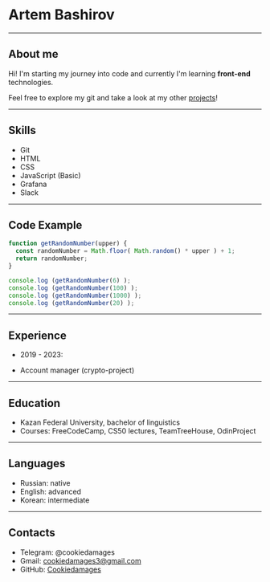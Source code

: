 
# Artem Bashirov

---

## About me
Hi! I'm starting my journey into code and currently I'm learning **front-end** technologies.


Feel free to explore my git and take a look at my other [projects](https://github.com/Cookiedamages)!

---

## Skills
* Git
* HTML
* CSS
* JavaScript (Basic)
* Grafana
* Slack

---

## Code Example

```javascript
function getRandomNumber(upper) {
  const randomNumber = Math.floor( Math.random() * upper ) + 1;
  return randomNumber; 
}

console.log (getRandomNumber(6) );
console.log (getRandomNumber(100) );
console.log (getRandomNumber(1000) );
console.log (getRandomNumber(20) );
```

---

## Experience
* 2019 - 2023:
+ Account manager (crypto-project)

---

## Education
* Kazan Federal University, bachelor of linguistics
* Courses: FreeCodeCamp, CS50 lectures, TeamTreeHouse, OdinProject

---

## Languages
* Russian: native
* English: advanced
* Korean: intermediate

---

## Contacts
* Telegram: @cookiedamages
* Gmail: cookiedamages3@gmail.com
* GitHub: [Cookiedamages](https://github.com/Cookiedamages)
